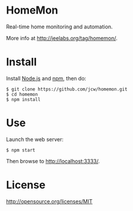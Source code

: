 # HomeMon

Real-time home monitoring and automation.

More info at <http://jeelabs.org/tag/homemon/>.

# Install

Install [Node.js](http://nodejs.org) and [npm](https://npmjs.org), then do:

    $ git clone https://github.com/jcw/homemon.git
    $ cd homemon
    $ npm install
    
# Use

Launch the web server:

    $ npm start

Then browse to <http://localhost:3333/>.

# License

<http://opensource.org/licenses/MIT>
